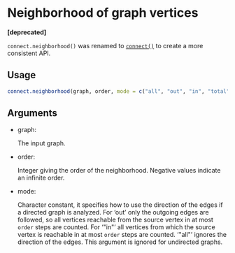 # Neighborhood of graph vertices

**\[deprecated\]**

`connect.neighborhood()` was renamed to
[`connect()`](https://r.igraph.org/reference/ego.md) to create a more
consistent API.

## Usage

``` r
connect.neighborhood(graph, order, mode = c("all", "out", "in", "total"))
```

## Arguments

- graph:

  The input graph.

- order:

  Integer giving the order of the neighborhood. Negative values indicate
  an infinite order.

- mode:

  Character constant, it specifies how to use the direction of the edges
  if a directed graph is analyzed. For ‘out’ only the outgoing edges are
  followed, so all vertices reachable from the source vertex in at most
  `order` steps are counted. For ‘"in"’ all vertices from which the
  source vertex is reachable in at most `order` steps are counted.
  ‘"all"’ ignores the direction of the edges. This argument is ignored
  for undirected graphs.
